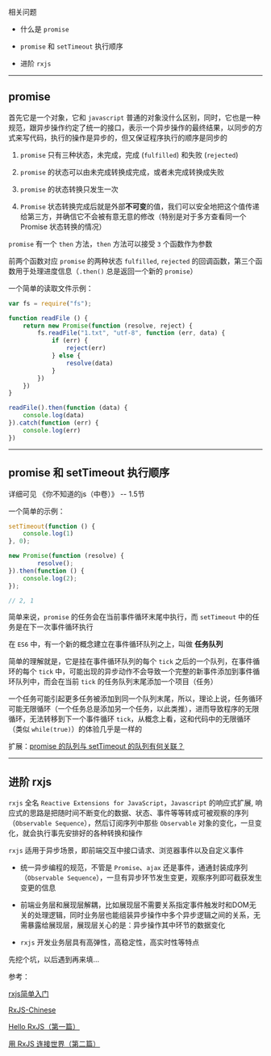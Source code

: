 相关问题

* 什么是 ```promise```

* ```promise``` 和 ```setTimeout``` 执行顺序

* 进阶 ```rxjs```

----

## promise

首先它是一个对象，它和 ```javascript``` 普通的对象没什么区别，同时，它也是一种规范，跟异步操作约定了统一的接口，表示一个异步操作的最终结果，以同步的方式来写代码，执行的操作是异步的，但又保证程序执行的顺序是同步的

1. ```promise``` 只有三种状态，未完成，完成 (```fulfilled```) 和失败 (```rejected```)

2. ```promise``` 的状态可以由未完成转换成完成，或者未完成转换成失败

3. ```promise``` 的状态转换只发生一次

4. ```Promise``` 状态转换完成后就是外部**不可变**的值，我们可以安全地把这个值传递给第三方，并确信它不会被有意无意的修改（特别是对于多方查看同一个 Promise 状态转换的情况）

```promise``` 有一个 ```then``` 方法，```then``` 方法可以接受 ```3``` 个函数作为参数

前两个函数对应 ```promise``` 的两种状态 ```fulfilled```, ```rejected``` 的回调函数，第三个函数用于处理进度信息（```.then()``` 总是返回一个新的 ```promise```）

一个简单的读取文件示例：

```js
var fs = require("fs");

function readFile () {
    return new Promise(function (resolve, reject) {
        fs.readFile("1.txt", "utf-8", function (err, data) {
            if (err) {
                reject(err)
            } else {
                resolve(data)
            }
        })
    })
}

readFile().then(function (data) {
    console.log(data)
}).catch(function (err) {
    console.log(err)
})
```


----


## promise 和 setTimeout 执行顺序

详细可见 《你不知道的js（中卷）》 -- 1.5节

一个简单的示例：

```js
setTimeout(function () {
    console.log(1)
}, 0);

new Promise(function (resolve) {
        resolve();
}).then(function () {
    console.log(2);
});  

// 2, 1
```

简单来说，```promise``` 的任务会在当前事件循环末尾中执行，而 ```setTimeout``` 中的任务是在下一次事件循环执行

在 ```ES6``` 中，有一个新的概念建立在事件循环队列之上，叫做 **任务队列**

简单的理解就是，它是挂在事件循环队列的每个 ```tick``` 之后的一个队列，在事件循环的每个 ```tick``` 中，可能出现的异步动作不会导致一个完整的新事件添加到事件循环队列中，而会在当前 ```tick``` 的任务队列末尾添加一个项目（任务）

一个任务可能引起更多任务被添加到同一个队列末尾，所以，理论上说，任务循环可能无限循环（一个任务总是添加另一个任务，以此类推），进而导致程序的无限循环，无法转移到下一个事件循环 ```tick```，从概念上看，这和代码中的无限循环（类似 ```while(true)```）的体验几乎是一样的

扩展：[promise 的队列与 setTimeout 的队列有何关联？](https://www.zhihu.com/question/36972010)


----

## 进阶 rxjs

```rxjs``` 全名 ```Reactive Extensions for JavaScript```，```Javascript``` 的响应式扩展, 响应式的思路是把随时间不断变化的数据、状态、事件等等转成可被观察的序列（```Observable Sequence```），然后订阅序列中那些 ```Observable``` 对象的变化，一旦变化，就会执行事先安排好的各种转换和操作

```rxjs``` 适用于异步场景，即前端交互中接口请求、浏览器事件以及自定义事件

* 统一异步编程的规范，不管是 ```Promise```、```ajax``` 还是事件，通通封装成序列（```Observable Sequence```），一旦有异步环节发生变更，观察序列即可截获发生变更的信息

* 前端业务层和展现层解耦，比如展现层不需要关系指定事件触发时和DOM无关的处理逻辑，同时业务层也能组装异步操作中多个异步逻辑之间的关系，无需暴露给展现层，展现层关心的是：异步操作其中环节的数据变化

* ```rxjs``` 开发业务层具有高弹性，高稳定性，高实时性等特点

先挖个坑，以后遇到再来填...

参考：

[rxjs简单入门](https://yq.aliyun.com/articles/65027)

[RxJS-Chinese](https://www.gitbook.com/book/buctwbzs/rxjs/details)

[Hello RxJS（第一篇）](https://zhuanlan.zhihu.com/p/23331432)

[用 RxJS 连接世界（第二篇）](https://zhuanlan.zhihu.com/p/23464709)
